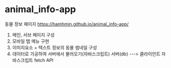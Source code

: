 # animal_info-app
동물 정보 페이지 https://hamhmin.github.io/animal_info-app/

1. 메인, 서브 페이지 구성
2. 모바일 탭 메뉴 구현
3. 이미지요소 + 텍스트 정보의 동물 썸네일 구성
4. 데이터로 가공하여 서버에서 불러오기(자바스크립트)
  서버(db) ---> 클라이언트
  자바스크립트 fetch API
